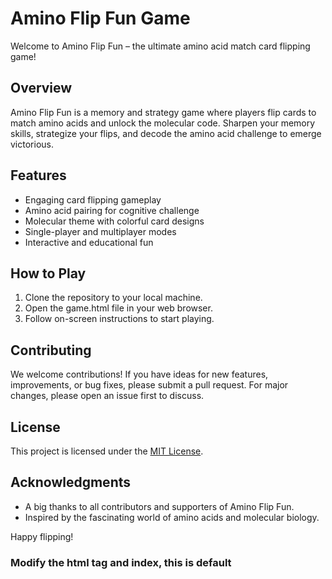 # Amino Flip Fun Game

Welcome to Amino Flip Fun – the ultimate amino acid match card flipping game!

## Overview

Amino Flip Fun is a memory and strategy game where players flip cards to match amino acids and unlock the molecular code. Sharpen your memory skills, strategize your flips, and decode the amino acid challenge to emerge victorious.

## Features

- Engaging card flipping gameplay
- Amino acid pairing for cognitive challenge
- Molecular theme with colorful card designs
- Single-player and multiplayer modes
- Interactive and educational fun

## How to Play

1. Clone the repository to your local machine.
2. Open the game.html file in your web browser.
3. Follow on-screen instructions to start playing.

## Contributing

We welcome contributions! If you have ideas for new features, improvements, or bug fixes, please submit a pull request. For major changes, please open an issue first to discuss.

## License

This project is licensed under the [MIT License](LICENSE.md).

## Acknowledgments

- A big thanks to all contributors and supporters of Amino Flip Fun.
- Inspired by the fascinating world of amino acids and molecular biology.

Happy flipping!

### Modify the html tag and index, this is default 